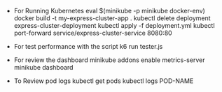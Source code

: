 - For Running Kubernetes
eval $(minikube -p minikube docker-env)
docker build -t my-express-cluster-app .
kubectl delete deployment express-cluster-deployment
kubectl apply -f deployment.yml
kubectl port-forward service/express-cluster-service 8080:80

- For test performance with the script
k6 run tester.js

- For review the dashboard
minikube addons enable metrics-server
minikube dashboard

- To Review pod logs
kubectl get pods
kubectl logs POD-NAME